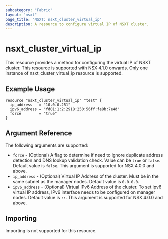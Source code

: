```yaml
---
subcategory: "Fabric"
layout: "nsxt"
page_title: "NSXT: nsxt_cluster_virtual_ip"
description: A resource to configure virtual IP of NSXT cluster.
---
```


# nsxt_cluster_virtual_ip

This resource provides a method for configuring the virtual IP of NSXT cluster.
This resource is supported with NSX 4.1.0 onwards.
Only one instance of nsxt_cluster_virtual_ip resource is supported.

## Example Usage

```hcl
resource "nsxt_cluster_virtual_ip" "test" {
  ip_address   = "10.0.0.251"
  ipv6_address = "fd01:1:2:2918:250:56ff:fe8b:7e4d"
  force        = "true"
}
```

## Argument Reference

The following arguments are supported:

* `force` - (Optional) A flag to determine if need to ignore duplicate address detection and DNS lookup validation check. Value can be `true` or `false`. Default value is `false`. This argument is supported for NSX 4.0.0 and above.
* `ip_address` - (Optional) Virtual IP Address of the cluster. Must be in the same subnet as the manager nodes. Default value is `0.0.0.0`.
* `ipv6_address` - (Optional) Virtual IPv6 Address of the cluster. To set ipv6 virtual IP address, IPv6 interface needs to be configured on manager nodes. Default value is `::`. This argument is supported for NSX 4.0.0 and above.

## Importing

Importing is not supported for this resource.

